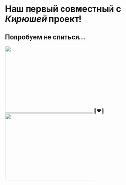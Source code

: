 # Наш первый совместный с ***Кирюшей*** проект!
## Попробуем не спиться...
<div style"display:flex;justify-contnent:center;">
  <img width="290" height="220" src="https://github.com/kirill2000121212/AiryLight/assets/123495483/2b373976-1f60-4423-863a-4aa2183abd5f"/> 👨‍❤️‍👨 <img width="290" height="220" src="https://github.com/kirill2000121212/AiryLight/assets/123495483/80756793-0be7-4355-b0d6-808fa84d0a00"/>
</div>

